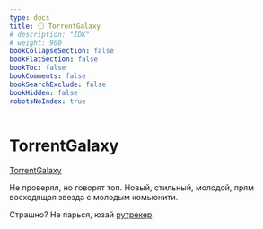 ```yaml
---
type: docs
title: ⚪️ TorrentGalaxy
# description: "IDK"
# weight: 900
bookCollapseSection: false
bookFlatSection: false
bookToc: false
bookComments: false
bookSearchExclude: false
bookHidden: false
robotsNoIndex: true
---
```


# TorrentGalaxy

[TorrentGalaxy](https://torrentgalaxy.to/?nt)

Не проверял, но говорят топ. Новый, стильный, молодой, прям восходящая звезда с молодым комьюнити.

Страшно? Не парься, юзай [рутрекер](../rutracker).
